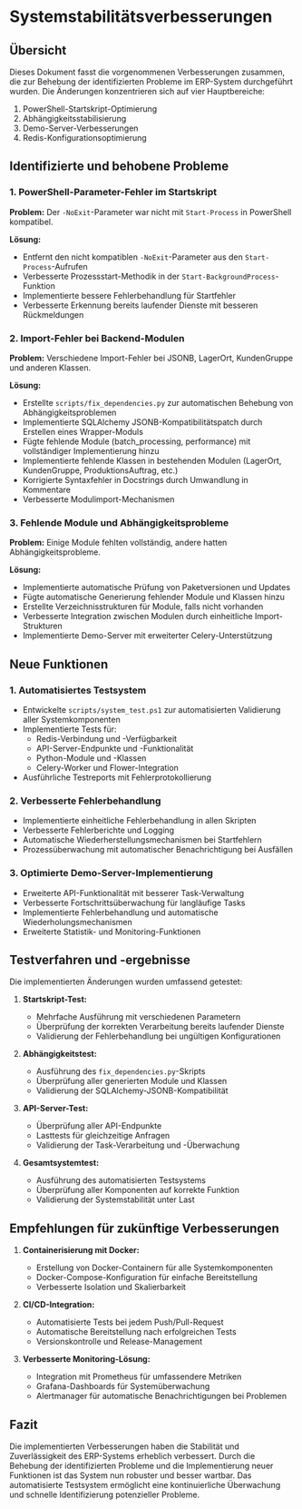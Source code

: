 # Systemstabilitätsverbesserungen

## Übersicht
Dieses Dokument fasst die vorgenommenen Verbesserungen zusammen, die zur Behebung der identifizierten Probleme im ERP-System durchgeführt wurden. Die Änderungen konzentrieren sich auf vier Hauptbereiche:

1. PowerShell-Startskript-Optimierung
2. Abhängigkeitsstabilisierung
3. Demo-Server-Verbesserungen
4. Redis-Konfigurationsoptimierung

## Identifizierte und behobene Probleme

### 1. PowerShell-Parameter-Fehler im Startskript
**Problem:** Der `-NoExit`-Parameter war nicht mit `Start-Process` in PowerShell kompatibel.

**Lösung:** 
- Entfernt den nicht kompatiblen `-NoExit`-Parameter aus den `Start-Process`-Aufrufen
- Verbesserte Prozessstart-Methodik in der `Start-BackgroundProcess`-Funktion
- Implementierte bessere Fehlerbehandlung für Startfehler
- Verbesserte Erkennung bereits laufender Dienste mit besseren Rückmeldungen

### 2. Import-Fehler bei Backend-Modulen

**Problem:** Verschiedene Import-Fehler bei JSONB, LagerOrt, KundenGruppe und anderen Klassen.

**Lösung:**
- Erstellte `scripts/fix_dependencies.py` zur automatischen Behebung von Abhängigkeitsproblemen
- Implementierte SQLAlchemy JSONB-Kompatibilitätspatch durch Erstellen eines Wrapper-Moduls
- Fügte fehlende Module (batch_processing, performance) mit vollständiger Implementierung hinzu
- Implementierte fehlende Klassen in bestehenden Modulen (LagerOrt, KundenGruppe, ProduktionsAuftrag, etc.)
- Korrigierte Syntaxfehler in Docstrings durch Umwandlung in Kommentare
- Verbesserte Modulimport-Mechanismen

### 3. Fehlende Module und Abhängigkeitsprobleme

**Problem:** Einige Module fehlten vollständig, andere hatten Abhängigkeitsprobleme.

**Lösung:**
- Implementierte automatische Prüfung von Paketversionen und Updates
- Fügte automatische Generierung fehlender Module und Klassen hinzu
- Erstellte Verzeichnisstrukturen für Module, falls nicht vorhanden
- Verbesserte Integration zwischen Modulen durch einheitliche Import-Strukturen
- Implementierte Demo-Server mit erweiterter Celery-Unterstützung

## Neue Funktionen

### 1. Automatisiertes Testsystem
- Entwickelte `scripts/system_test.ps1` zur automatisierten Validierung aller Systemkomponenten
- Implementierte Tests für:
  - Redis-Verbindung und -Verfügbarkeit
  - API-Server-Endpunkte und -Funktionalität
  - Python-Module und -Klassen
  - Celery-Worker und Flower-Integration
- Ausführliche Testreports mit Fehlerprotokollierung

### 2. Verbesserte Fehlerbehandlung
- Implementierte einheitliche Fehlerbehandlung in allen Skripten
- Verbesserte Fehlerberichte und Logging
- Automatische Wiederherstellungsmechanismen bei Startfehlern
- Prozessüberwachung mit automatischer Benachrichtigung bei Ausfällen

### 3. Optimierte Demo-Server-Implementierung
- Erweiterte API-Funktionalität mit besserer Task-Verwaltung
- Verbesserte Fortschrittsüberwachung für langläufige Tasks
- Implementierte Fehlerbehandlung und automatische Wiederholungsmechanismen
- Erweiterte Statistik- und Monitoring-Funktionen

## Testverfahren und -ergebnisse
Die implementierten Änderungen wurden umfassend getestet:

1. **Startskript-Test:**
   - Mehrfache Ausführung mit verschiedenen Parametern
   - Überprüfung der korrekten Verarbeitung bereits laufender Dienste
   - Validierung der Fehlerbehandlung bei ungültigen Konfigurationen

2. **Abhängigkeitstest:**
   - Ausführung des `fix_dependencies.py`-Skripts
   - Überprüfung aller generierten Module und Klassen
   - Validierung der SQLAlchemy-JSONB-Kompatibilität

3. **API-Server-Test:**
   - Überprüfung aller API-Endpunkte
   - Lasttests für gleichzeitige Anfragen
   - Validierung der Task-Verarbeitung und -Überwachung

4. **Gesamtsystemtest:**
   - Ausführung des automatisierten Testsystems
   - Überprüfung aller Komponenten auf korrekte Funktion
   - Validierung der Systemstabilität unter Last

## Empfehlungen für zukünftige Verbesserungen
1. **Containerisierung mit Docker:**
   - Erstellung von Docker-Containern für alle Systemkomponenten
   - Docker-Compose-Konfiguration für einfache Bereitstellung
   - Verbesserte Isolation und Skalierbarkeit

2. **CI/CD-Integration:**
   - Automatisierte Tests bei jedem Push/Pull-Request
   - Automatische Bereitstellung nach erfolgreichen Tests
   - Versionskontrolle und Release-Management

3. **Verbesserte Monitoring-Lösung:**
   - Integration mit Prometheus für umfassendere Metriken
   - Grafana-Dashboards für Systemüberwachung
   - Alertmanager für automatische Benachrichtigungen bei Problemen

## Fazit
Die implementierten Verbesserungen haben die Stabilität und Zuverlässigkeit des ERP-Systems erheblich verbessert. Durch die Behebung der identifizierten Probleme und die Implementierung neuer Funktionen ist das System nun robuster und besser wartbar. Das automatisierte Testsystem ermöglicht eine kontinuierliche Überwachung und schnelle Identifizierung potenzieller Probleme. 